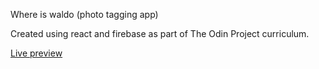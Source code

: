 Where is waldo (photo tagging app)

Created using react and firebase as part of The Odin Project curriculum.

<a href="https://jonthejon10.github.io/where-is-waldo/">Live preview</a>
